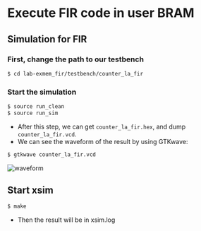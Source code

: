 # Execute FIR code in user BRAM

## Simulation for FIR
### First, change the path to our testbench
```sh
$ cd lab-exmem_fir/testbench/counter_la_fir
```
### Start the simulation
```sh
$ source run_clean
$ source run_sim
```
- After this step, we can get `counter_la_fir.hex`,
and dump `counter_la_fir.vcd`.
- We can see the waveform of the result by using GTKwave:
```sh
$ gtkwave counter_la_fir.vcd
```
![waveform](https://github.com/vic9112/SOC/assets/137171415/427f4c89-52ce-43b2-817f-09cb9f8dc8e7)

## Start xsim
```sh
$ make
```
- Then the result will be in xsim.log
